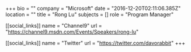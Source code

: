 +++
bio = ""
company = "Microsoft"
date = "2016-12-20T02:11:06.385Z"
location = ""
title = "Rong Lu"
subjects = []
role = "Program Manager"

[[social_links]]
  name = "Channel9"
  url = "https://channel9.msdn.com/Events/Speakers/rong-lu"

[[social_links]]
  name = "Twitter"
  url = "https://twitter.com/davorabbit"
+++
